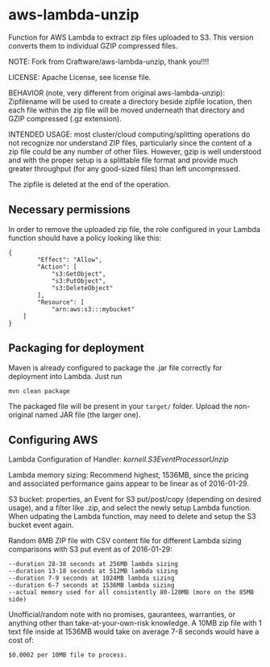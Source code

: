 # aws-lambda-unzip
Function for AWS Lambda to extract zip files uploaded to S3. This version converts them to individual GZIP compressed files.

NOTE: Fork from Craftware/aws-lambda-unzip, thank you!!!!

LICENSE: Apache License, see license file.


BEHAVIOR (note, very different from original aws-lambda-unzip): Zipfilename will be used to create a directory beside zipfile location, then each file within the zip file will be moved underneath that directory and GZIP compressed (.gz extension).

INTENDED USAGE: most cluster/cloud computing/splitting operations do not recognize nor understand ZIP files, particularly since the content of a zip file could be any number of other files.  However, gzip is well understood and with the proper setup is a splittable file format and provide much greater throughput (for any good-sized files) than left uncompressed.

The zipfile is deleted at the end of the operation.

## Necessary permissions
In order to remove the uploaded zip file, the role configured in your Lambda function should have a policy looking like this:
```
{
        "Effect": "Allow",
        "Action": [
            "s3:GetObject",
            "s3:PutObject",
            "s3:DeleteObject"
        ],
        "Resource": [
            "arn:aws:s3:::mybucket"
	]
}
```

## Packaging for deployment
Maven is already configured to package the .jar file correctly for deployment into Lambda. Just run
```
mvn clean package
```
The packaged file will be present in your `target/` folder. Upload the non-original named JAR file (the larger one).

## Configuring AWS 
Lambda Configuration of Handler: *kornell.S3EventProcessorUnzip*

Lambda memory sizing: Recommend highest, 1536MB, since the pricing and associated performance gains appear to be linear as of 2016-01-29.

S3 bucket: properties, an Event for S3 put/post/copy (depending on desired usage), and a filter like .zip, and select the newly setup Lambda function.  When udpating the Lambda function, may need to delete and setup the S3 bucket event again.

Random 8MB ZIP file with CSV content file for different Lambda sizing comparisons with S3 put event as of 2016-01-29:
```
--duration 28-38 seconds at 256MB lambda sizing
--duration 13-18 seconds at 512MB lambda sizing
--duration 7-9 seconds at 1024MB lambda sizing
--duration 6-7 seconds at 1536MB lambda sizing
--actual memory used for all consistently 80-120MB (more on the 85MB side)
```

Unofficial/random note with no promises, gaurantees, warranties, or anything other than take-at-your-own-risk knowledge.  A 10MB zip file with 1 text file inside at 1536MB would take on average 7-8 seconds would have a cost of:
```
$0.0002 per 10MB file to process.
```


